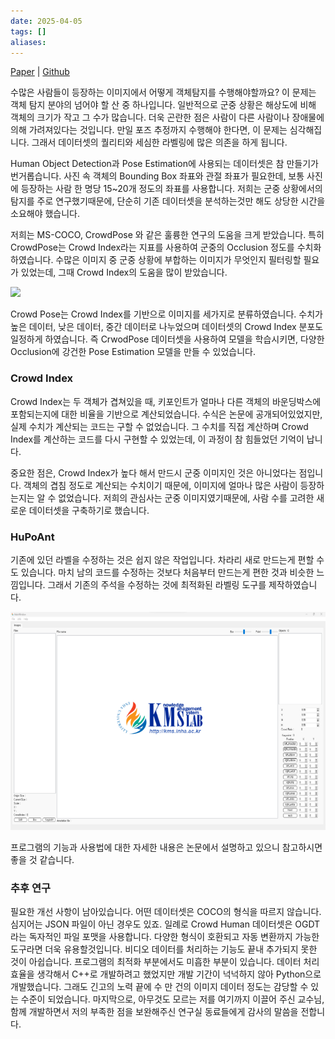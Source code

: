 ```yaml
---
date: 2025-04-05
tags: []
aliases:
---
```


[Paper](https://www.dbpia.co.kr/journal/articleDetail?nodeId=NODE12014926) | [Github](https://github.com/InhaKMS/HuPo-AnT)

수많은 사람들이 등장하는 이미지에서 어떻게 객체탐지를 수행해야할까요? 이 문제는 객체 탐지 분야의 넘어야 할 산 중 하나입니다. 일반적으로 군중 상황은 해상도에 비해 객체의 크기가 작고 그 수가 많습니다. 더욱 곤란한 점은 사람이 다른 사람이나 장애물에 의해 가려져있다는 것입니다. 만일 포즈 추정까지 수행해야 한다면, 이 문제는 심각해집니다. 그래서 데이터셋의 퀄리티와 세심한 라벨링에 많은 의존을 하게 됩니다. 

Human Object Detection과 Pose Estimation에 사용되는 데이터셋은 참 만들기가 번거롭습니다. 사진 속 객체의 Bounding Box 좌표와 관절 좌표가 필요한데,  보통 사진에 등장하는 사람 한 명당 15~20개 정도의 좌표를 사용합니다. 저희는 군중 상황에서의 탐지를 주로 연구했기때문에, 단순히 기존 데이터셋을 분석하는것만 해도 상당한 시간을 소요해야 했습니다. 

저희는 MS-COCO, CrowdPose 와 같은 훌륭한 연구의 도움을 크게 받았습니다. 특히 CrowdPose는 Crowd Index라는 지표를 사용하여 군중의 Occlusion 정도를 수치화하였습니다. 수많은 이미지 중 군중 상황에 부합하는 이미지가 무엇인지 필터링할 필요가 있었는데, 그때 Crowd Index의 도움을 많이 받았습니다. 


[![](https://github.com/jeffffffli/CrowdPose/raw/master/crowdpose.gif)](https://github.com/jeffffffli/CrowdPose/blob/master/crowdpose.gif)

Crowd Pose는 Crowd Index를 기반으로 이미지를 세가지로 분류하였습니다. 수치가 높은 데이터, 낮은 데이터, 중간 데이터로 나누었으며 데이터셋의 Crowd Index 분포도 일정하게 하였습니다. 즉 CrwodPose 데이터셋을 사용하여 모델을 학습시키면, 다양한 Occlusion에 강건한 Pose Estimation 모델을 만들 수 있었습니다. 

### Crowd Index

Crowd Index는 두 객체가 겹쳐있을 때, 키포인트가 얼마나 다른 객체의 바운딩박스에 포함되는지에 대한 비율을 기반으로 계산되었습니다. 수식은 논문에 공개되어있었지만, 실제 수치가 계산되는 코드는 구할 수 없었습니다. 그 수치를 직접 계산하며 Crowd Index를 계산하는 코드를 다시 구현할 수 있었는데, 이 과정이 참 힘들었던 기억이 납니다.

중요한 점은, Crowd Index가 높다 해서 만드시 군중 이미지인 것은 아니었다는 점입니다. 객체의 겹침 정도로 계산되는 수치이기 때문에, 이미지에 얼마나 많은 사람이 등장하는지는 알 수 없었습니다. 저희의 관심사는 군중 이미지였기때문에, 사람 수를 고려한 새로운 데이터셋을 구축하기로 했습니다. 

### HuPoAnt

기존에 있던 라벨을 수정하는 것은 쉽지 않은 작업입니다. 차라리 새로 만드는게 편할 수도 있습니다. 마치 남의 코드를 수정하는 것보다 처음부터 만드는게 편한 것과 비슷한 느낌입니다. 그래서 기존의 주석을 수정하는 것에 최적화된 라벨링 도구를 제작하였습니다. 


![hupoant2](images/hupoant_2.png)


프로그램의 기능과 사용법에 대한 자세한 내용은 논문에서 설명하고 있으니 참고하시면 좋을 것 같습니다. 
### 추후 연구

필요한 개선 사항이 남아있습니다. 어떤 데이터셋은 COCO의 형식을 따르지 않습니다. 심지어는 JSON 파일이 아닌 경우도 있죠. 일례로 Crowd Human 데이터셋은 OGDT라는 독자적인 파일 포맷을 사용합니다. 다양한 형식이 호환되고 자동 변환까지 가능한 도구라면 더욱 유용할것입니다. 비디오 데이터를 처리하는 기능도 끝내 추가되지 못한 것이 아쉽습니다. 
프로그램의 최적화 부분에서도 미흡한 부분이 있습니다. 데이터 처리 효율을 생각해서 C++로 개발하려고 했었지만 개발 기간이 넉넉하지 않아 Python으로 개발했습니다. 그래도 긴고의 노력 끝에 수 만 건의 이미지 데이터 정도는 감당할 수 있는 수준이 되었습니다. 
마지막으로, 아무것도 모르는 저를 여기까지 이끌어 주신 교수님, 함께 개발하면서 저의 부족한 점을 보완해주신 연구실 동료들에게 감사의 말씀을 전합니다. 
